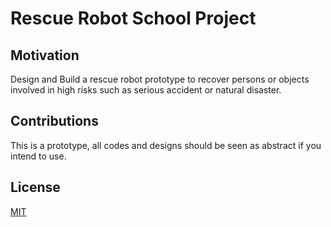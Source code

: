 # Rescue Robot School Project

## Motivation
Design and Build a rescue robot prototype to recover persons or objects involved in high risks such as serious accident 
or natural disaster.

## Contributions
This is a prototype, all codes and designs should be seen as abstract if you intend to use.

## License
[MIT](https://choosealicense.com/licenses/mit/)
